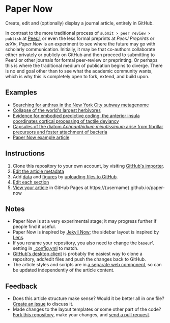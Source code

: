 # Paper Now

Create, edit and (optionally) display a journal article, entirely in GitHub.

In contrast to the more traditional process of `submit > peer review > publish` at [PeerJ](https://peerj.com), or even the less formal preprints at _PeerJ Preprints_ or _arXiv_, _Paper Now_ is an experiment to see where the future may go with scholarly communication. Initially, it may be that co-authors collaborate either privately or publicly on GitHub and then proceed to submitting to PeerJ or other journals for formal peer-review or preprinting. Or perhaps this is where the traditional medium of publication begins to diverge. There is no end goal other than to see what the academic community wants, which is why this is completely open to fork, extend, and build upon.

## Examples

* [Searching for anthrax in the New York City subway metagenome](https://read-lab-confederation.github.io/nyc-subway-anthrax-study/)
* [Collapse of the world's largest herbivores](http://git.macropus.org/collapse-largest-herbivores/)
* [Evidence for embodied predictive coding: the anterior insula coordinates cortical processing of tactile deviancy](http://git.macropus.org/allen-insula/)
* [Capsules of the diatom _Achnanthidium minutissimum_ arise from fibrillar precursors and foster attachment of bacteria](https://katrinleinweber.github.io/paper-now/)
* [Paper Now example article](https://peerj.github.io/paper-now/)

## Instructions

1. Clone this repository to your own account, by visiting [GitHub's importer](https://import.github.com/new/?import_url=https://github.com/peerj/paper-now/).
1. [Edit the article metadata](_data/article.yml)
1. Add [data](data) and [figures](_figures) by [uploading files to GitHub](https://help.github.com/articles/adding-a-file-to-a-repository/).
1. [Edit each section](_sections)
1. [View your article](https://peerj.github.io/paper-now/) in GitHub Pages at https://{username}.github.io/paper-now

## Notes

* Paper Now is at a very experimental stage; it may progress further if people find it useful.
* Paper Now is inspired by [Jekyll Now](https://github.com/barryclark/jekyll-now); the sidebar layout is inspired by [Lens](https://github.com/elifesciences/lens).
* If you rename your repository, you also need to change the `baseurl` setting in [_config.yml](_config.yml) to match.
* [GitHub's desktop client](https://guides.github.com/introduction/getting-your-project-on-github/#desktop) is probably the easiest way to clone a repository, add/edit files and push the changes back to GitHub.
* The article styles and scripts are in [a separate web component](https://github.com/PeerJ/research-article), so can be updated independently of the article content.

## Feedback

* Does this article structure make sense? Would it be better all in one file? [Create an issue](https://github.com/peerj/paper-now/issues) to discuss it.
* Made changes to the layout templates or some other part of the code? [Fork this repository](https://github.com/peerj/paper-now/fork), make your changes, and [send a pull request](https://github.com/peerj/paper-now/pulls).
